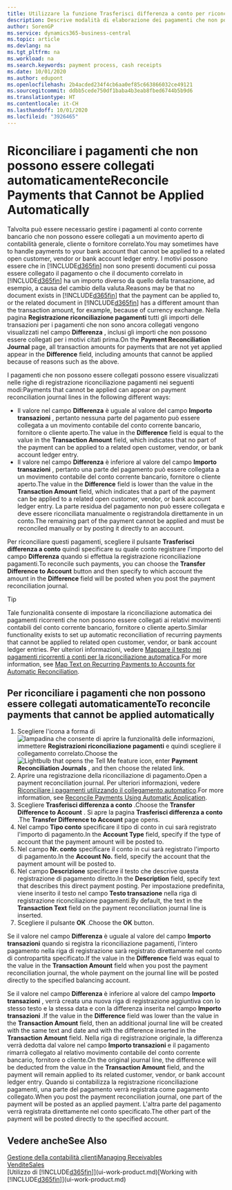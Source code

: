 ```yaml
---
title: Utilizzare la funzione Trasferisci differenza a conto per riconciliare i pagamenti | Documenti Microsoft
description: Descrive modalità di elaborazione dei pagamenti che non possono essere collegati a un documento, ad esempio, quando un tasso di cambio comporta una differenza negli importi.
author: SorenGP
ms.service: dynamics365-business-central
ms.topic: article
ms.devlang: na
ms.tgt_pltfrm: na
ms.workload: na
ms.search.keywords: payment process, cash receipts
ms.date: 10/01/2020
ms.author: edupont
ms.openlocfilehash: 2b4acded234f4cb6aa0ef85c663866032ce49121
ms.sourcegitcommit: ddbb5cede750df1baba4b3eab8fbed6744b5b9d6
ms.translationtype: HT
ms.contentlocale: it-CH
ms.lasthandoff: 10/01/2020
ms.locfileid: "3926465"
---
```

# <a name="reconcile-payments-that-cannot-be-applied-automatically"></a><span data-ttu-id="aa2fe-103">Riconciliare i pagamenti che non possono essere collegati automaticamente</span><span class="sxs-lookup"><span data-stu-id="aa2fe-103">Reconcile Payments that Cannot be Applied Automatically</span></span>
<span data-ttu-id="aa2fe-104">Talvolta può essere necessario gestire i pagamenti al conto corrente bancario che non possono essere collegati a un movimento aperto di contabilità generale, cliente o fornitore correlato.</span><span class="sxs-lookup"><span data-stu-id="aa2fe-104">You may sometimes have to handle payments to your bank account that cannot be applied to a related open customer, vendor or bank account ledger entry.</span></span> <span data-ttu-id="aa2fe-105">I motivi possono essere che in [!INCLUDE[d365fin](includes/d365fin_md.md)] non sono presenti documenti cui possa essere collegato il pagamento o che il documento correlato in [!INCLUDE[d365fin](includes/d365fin_md.md)] ha un importo diverso da quello della transazione, ad esempio, a causa del cambio della valuta.</span><span class="sxs-lookup"><span data-stu-id="aa2fe-105">Reasons may be that no document exists in [!INCLUDE[d365fin](includes/d365fin_md.md)] that the payment can be applied to, or the related document in [!INCLUDE[d365fin](includes/d365fin_md.md)] has a different amount than the transaction amount, for example, because of currency exchange.</span></span> <span data-ttu-id="aa2fe-106">Nella pagina **Registrazione riconciliazione pagamenti** tutti gli importi delle transazioni per i pagamenti che non sono ancora collegati vengono visualizzati nel campo **Differenza** , inclusi gli importi che non possono essere collegati per i motivi citati prima.</span><span class="sxs-lookup"><span data-stu-id="aa2fe-106">On the **Payment Reconciliation Journal** page, all transaction amounts for payments that are not yet applied appear in the **Difference** field, including amounts that cannot be applied because of reasons such as the above.</span></span>

<span data-ttu-id="aa2fe-107">I pagamenti che non possono essere collegati possono essere visualizzati nelle righe di registrazione riconciliazione pagamenti nei seguenti modi:</span><span class="sxs-lookup"><span data-stu-id="aa2fe-107">Payments that cannot be applied can appear on payment reconciliation journal lines in the following different ways:</span></span>

* <span data-ttu-id="aa2fe-108">Il valore nel campo **Differenza** è uguale al valore del campo **Importo transazioni** , pertanto nessuna parte del pagamento può essere collegata a un movimento contabile del conto corrente bancario, fornitore o cliente aperto.</span><span class="sxs-lookup"><span data-stu-id="aa2fe-108">The value in the **Difference** field is equal to the value in the **Transaction Amount** field, which indicates that no part of the payment can be applied to a related open customer, vendor, or bank account ledger entry.</span></span>
* <span data-ttu-id="aa2fe-109">Il valore nel campo **Differenza** è inferiore al valore del campo **Importo transazioni** , pertanto una parte del pagamento può essere collegata a un movimento contabile del conto corrente bancario, fornitore o cliente aperto.</span><span class="sxs-lookup"><span data-stu-id="aa2fe-109">The value in the **Difference** field is lower than the value in the **Transaction Amount** field, which indicates that a part of the payment can be applied to a related open customer, vendor, or bank account ledger entry.</span></span> <span data-ttu-id="aa2fe-110">La parte residua del pagamento non può essere collegata e deve essere riconciliata manualmente o registrandola direttamente in un conto.</span><span class="sxs-lookup"><span data-stu-id="aa2fe-110">The remaining part of the payment cannot be applied and must be reconciled manually or by posting it directly to an account.</span></span>

<span data-ttu-id="aa2fe-111">Per riconciliare questi pagamenti, scegliere il pulsante **Trasferisci differenza a conto** quindi specificare su quale conto registrare l'importo del campo **Differenza** quando si effettua la registrazione riconciliazione pagamenti.</span><span class="sxs-lookup"><span data-stu-id="aa2fe-111">To reconcile such payments, you can choose the **Transfer Difference to Account** button and then specify to which account the amount in the **Difference** field will be posted when you post the payment reconciliation journal.</span></span>

> [!TIP]  
>   <span data-ttu-id="aa2fe-112">Tale funzionalità consente di impostare la riconciliazione automatica dei pagamenti ricorrenti che non possono essere collegati ai relativi movimenti contabili del conto corrente bancario, fornitore o cliente aperto.</span><span class="sxs-lookup"><span data-stu-id="aa2fe-112">Similar functionality exists to set up automatic reconciliation of recurring payments that cannot be applied to related open customer, vendor, or bank account ledger entries.</span></span> <span data-ttu-id="aa2fe-113">Per ulteriori informazioni, vedere [Mappare il testo nei pagamenti ricorrenti a conti per la riconciliazione automatica](receivables-how-map-text-recurring-payments-accounts-auto-reconcilliation.md).</span><span class="sxs-lookup"><span data-stu-id="aa2fe-113">For more information, see [Map Text on Recurring Payments to Accounts for Automatic Reconciliation](receivables-how-map-text-recurring-payments-accounts-auto-reconcilliation.md).</span></span>

## <a name="to-reconcile-payments-that-cannot-be-applied-automatically"></a><span data-ttu-id="aa2fe-114">Per riconciliare i pagamenti che non possono essere collegati automaticamente</span><span class="sxs-lookup"><span data-stu-id="aa2fe-114">To reconcile payments that cannot be applied automatically</span></span>
1. <span data-ttu-id="aa2fe-115">Scegliere l'icona a forma di ![lampadina che consente di aprire la funzionalità delle informazioni](media/ui-search/search_small.png "Informazioni sull'operazione che si desidera eseguire"), immettere **Registrazioni riconciliazione pagamenti** e quindi scegliere il collegamento correlato.</span><span class="sxs-lookup"><span data-stu-id="aa2fe-115">Choose the ![Lightbulb that opens the Tell Me feature](media/ui-search/search_small.png "Tell me what you want to do") icon, enter **Payment Reconciliation Journals** , and then choose the related link.</span></span>
2. <span data-ttu-id="aa2fe-116">Aprire una registrazione della riconciliazione di pagamento.</span><span class="sxs-lookup"><span data-stu-id="aa2fe-116">Open a payment reconciliation journal.</span></span> <span data-ttu-id="aa2fe-117">Per ulteriori informazioni, vedere [Riconciliare i pagamenti utilizzando il collegamento automatico](receivables-how-reconcile-payments-auto-application.md).</span><span class="sxs-lookup"><span data-stu-id="aa2fe-117">For more information, see [Reconcile Payments Using Automatic Application](receivables-how-reconcile-payments-auto-application.md).</span></span>
3. <span data-ttu-id="aa2fe-118">Scegliere **Trasferisci differenza a conto** .</span><span class="sxs-lookup"><span data-stu-id="aa2fe-118">Choose the **Transfer Difference to Account** .</span></span> <span data-ttu-id="aa2fe-119">Si apre la pagina **Trasferisci differenza a conto** .</span><span class="sxs-lookup"><span data-stu-id="aa2fe-119">The **Transfer Difference to Account** page opens.</span></span>
4. <span data-ttu-id="aa2fe-120">Nel campo **Tipo conto** specificare il tipo di conto in cui sarà registrato l'importo di pagamento.</span><span class="sxs-lookup"><span data-stu-id="aa2fe-120">In the **Account Type** field, specify if the type of account that the payment amount will be posted to.</span></span>
5. <span data-ttu-id="aa2fe-121">Nel campo **Nr. conto** specificare il conto in cui sarà registrato l'importo di pagamento.</span><span class="sxs-lookup"><span data-stu-id="aa2fe-121">In the **Account No.** field, specify the account that the payment amount will be posted to.</span></span>
6. <span data-ttu-id="aa2fe-122">Nel campo **Descrizione** specificare il testo che descrive questa registrazione di pagamento diretto.</span><span class="sxs-lookup"><span data-stu-id="aa2fe-122">In the **Description** field, specify text that describes this direct payment posting.</span></span> <span data-ttu-id="aa2fe-123">Per impostazione predefinita, viene inserito il testo nel campo **Testo transazione** nella riga di registrazione riconciliazione pagamenti.</span><span class="sxs-lookup"><span data-stu-id="aa2fe-123">By default, the text in the **Transaction Text** field on the payment reconciliation journal line is inserted.</span></span>
7. <span data-ttu-id="aa2fe-124">Scegliere il pulsante **OK** .</span><span class="sxs-lookup"><span data-stu-id="aa2fe-124">Choose the **OK** button.</span></span>

<span data-ttu-id="aa2fe-125">Se il valore nel campo **Differenza** è uguale al valore del campo **Importo transazioni** quando si registra la riconciliazione pagamenti, l'intero pagamento nella riga di registrazione sarà registrato direttamente nel conto di contropartita specificato.</span><span class="sxs-lookup"><span data-stu-id="aa2fe-125">If the value in the **Difference** field was equal to the value in the **Transaction Amount** field when you post the payment reconciliation journal, the whole payment on the journal line will be posted directly to the specified balancing account.</span></span>

<span data-ttu-id="aa2fe-126">Se il valore nel campo **Differenza** è inferiore al valore del campo **Importo transazioni** , verrà creata una nuova riga di registrazione aggiuntiva con lo stesso testo e la stessa data e con la differenza inserita nel campo **Importo transazioni** .</span><span class="sxs-lookup"><span data-stu-id="aa2fe-126">If the value in the **Difference** field was lower than the value in the **Transaction Amount** field, then an additional journal line will be created with the same text and date and with the difference inserted in the **Transaction Amount** field.</span></span> <span data-ttu-id="aa2fe-127">Nella riga di registrazione originale, la differenza verrà dedotta dal valore nel campo **Importo transazioni** e il pagamento rimarrà collegato al relativo movimento contabile del conto corrente bancario, fornitore o cliente.</span><span class="sxs-lookup"><span data-stu-id="aa2fe-127">On the original journal line, the difference will be deducted from the value in the **Transaction Amount** field, and the payment will remain applied to its related customer, vendor, or bank account ledger entry.</span></span> <span data-ttu-id="aa2fe-128">Quando si contabilizza la registrazione riconciliazione pagamenti, una parte del pagamento verrà registrata come pagamento collegato.</span><span class="sxs-lookup"><span data-stu-id="aa2fe-128">When you post the payment reconciliation journal, one part of the payment will be posted as an applied payment.</span></span> <span data-ttu-id="aa2fe-129">L'altra parte del pagamento verrà registrata direttamente nel conto specificato.</span><span class="sxs-lookup"><span data-stu-id="aa2fe-129">The other part of the payment will be posted directly to the specified account.</span></span>

## <a name="see-also"></a><span data-ttu-id="aa2fe-130">Vedere anche</span><span class="sxs-lookup"><span data-stu-id="aa2fe-130">See Also</span></span>
[<span data-ttu-id="aa2fe-131">Gestione della contabilità clienti</span><span class="sxs-lookup"><span data-stu-id="aa2fe-131">Managing Receivables</span></span>](receivables-manage-receivables.md)  
[<span data-ttu-id="aa2fe-132">Vendite</span><span class="sxs-lookup"><span data-stu-id="aa2fe-132">Sales</span></span>](sales-manage-sales.md)  
<span data-ttu-id="aa2fe-133">[Utilizzo di [!INCLUDE[d365fin](includes/d365fin_md.md)]](ui-work-product.md)</span><span class="sxs-lookup"><span data-stu-id="aa2fe-133">[Working with [!INCLUDE[d365fin](includes/d365fin_md.md)]](ui-work-product.md)</span></span>
